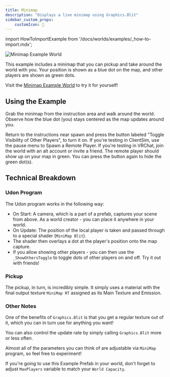 ```yaml
---
title: Minimap
description: "Displays a live minimap using Graphics.Blit"
sidebar_custom_props:
    customIcon: 📌
---
```

import HowToImportExample from '/docs/worlds/examples/_how-to-import.mdx';

![Minimap Example World](/img/worlds/examples/minimap-example-world.png)

This example includes a minimap that you can pickup and take around the world with you. Your position is shown as a blue dot on the map, and other players are shown as green dots.

Visit the [Minimap Example World](https://vrchat.com/home/world/wrld_12492ad5-ff17-445d-9f90-7b14376b1f32) to try it for yourself!

## Using the Example

Grab the minimap from the instruction area and walk around the world. Observe how the blue dot (you) stays centered as the map updates around you. 

Return to the instructions near spawn and press the button labeled "Toggle Visibility of Other Players", to turn it on. If you're testing in ClientSim, use the pause menu to Spawn a Remote Player. If you're testing in VRChat, join the world with an alt account or invite a friend. The remote player should show up on your map in green. You can press the button again to hide the green dot(s).

<HowToImportExample/>

## Technical Breakdown

### Udon Program

The Udon program works in the following way:
  - On Start: A camera, which is a part of a prefab, captures your scene from above. As a world creator - you can place it anywhere in your world.
  - On Update: The position of the local player is taken and passed through to a special shader (`MiniMap Blit`).
  - The shader then overlays a dot at the player's position onto the map capture.
  - If you allow showing other players - you can then use the `_ShowOthersToggle` to toggle dots of other players on and off. Try it out with friends!

### Pickup

The pickup, in turn, is incredibly simple. It simply uses a material with the final output texture `MiniMap RT` assigned as its Main Texture and Emission.

### Other Notes

One of the benefits of `Graphics.Blit` is that you get a regular texture out of it, which you can in turn use for anything you want!

You can also control the update rate by simply calling `Graphics.Blit` more or less often.

Almost all of the parameters you can think of are adjustable via `MiniMap` program, so feel free to experiment!

If you're going to use this Example Prefab in your world, don't forget to adjust `MaxPlayers` variable to match your `World Capacity`.
